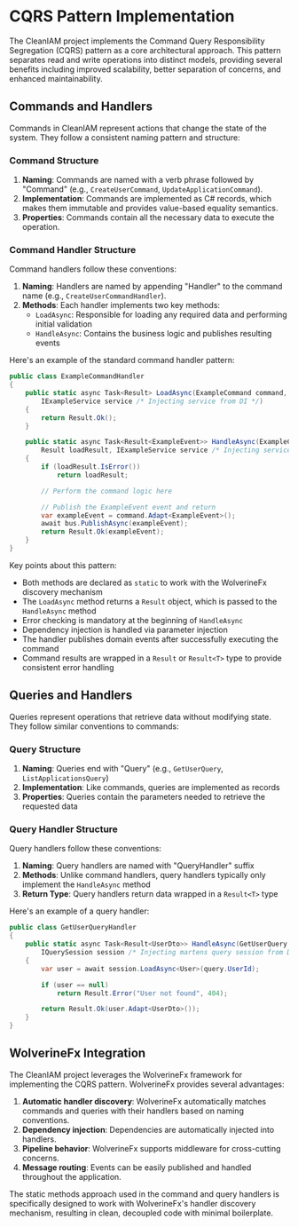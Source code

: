 # CQRS Pattern Implementation

The CleanIAM project implements the Command Query Responsibility Segregation (CQRS) pattern as a core architectural approach. This pattern separates read and write operations into distinct models, providing several benefits including improved scalability, better separation of concerns, and enhanced maintainability.

## Commands and Handlers

Commands in CleanIAM represent actions that change the state of the system. They follow a consistent naming pattern and structure:

### Command Structure

1. **Naming**: Commands are named with a verb phrase followed by "Command" (e.g., `CreateUserCommand`, `UpdateApplicationCommand`).
2. **Implementation**: Commands are implemented as C# records, which makes them immutable and provides value-based equality semantics.
3. **Properties**: Commands contain all the necessary data to execute the operation.

### Command Handler Structure

Command handlers follow these conventions:

1. **Naming**: Handlers are named by appending "Handler" to the command name (e.g., `CreateUserCommandHandler`).
2. **Methods**: Each handler implements two key methods:
   - `LoadAsync`: Responsible for loading any required data and performing initial validation
   - `HandleAsync`: Contains the business logic and publishes resulting events

Here's an example of the standard command handler pattern:

```csharp
public class ExampleCommandHandler
{
    public static async Task<Result> LoadAsync(ExampleCommand command,
        IExampleService service /* Injecting service from DI */)
    {
        return Result.Ok();
    }

    public static async Task<Result<ExampleEvent>> HandleAsync(ExampleCommand command,
        Result loadResult, IExampleService service /* Injecting service from DI */)
    {
        if (loadResult.IsError())
            return loadResult;

        // Perform the command logic here

        // Publish the ExampleEvent event and return
        var exampleEvent = command.Adapt<ExampleEvent>();
        await bus.PublishAsync(exampleEvent);
        return Result.Ok(exampleEvent);
    }
}
```

Key points about this pattern:

- Both methods are declared as `static` to work with the WolverineFx discovery mechanism
- The `LoadAsync` method returns a `Result` object, which is passed to the `HandleAsync` method
- Error checking is mandatory at the beginning of `HandleAsync`
- Dependency injection is handled via parameter injection
- The handler publishes domain events after successfully executing the command
- Command results are wrapped in a `Result` or `Result<T>` type to provide consistent error handling

## Queries and Handlers

Queries represent operations that retrieve data without modifying state. They follow similar conventions to commands:

### Query Structure

1. **Naming**: Queries end with "Query" (e.g., `GetUserQuery`, `ListApplicationsQuery`)
2. **Implementation**: Like commands, queries are implemented as records
3. **Properties**: Queries contain the parameters needed to retrieve the requested data

### Query Handler Structure

Query handlers follow these conventions:

1. **Naming**: Query handlers are named with "QueryHandler" suffix
2. **Methods**: Unlike command handlers, query handlers typically only implement the `HandleAsync` method
3. **Return Type**: Query handlers return data wrapped in a `Result<T>` type

Here's an example of a query handler:

```csharp
public class GetUserQueryHandler
{
    public static async Task<Result<UserDto>> HandleAsync(GetUserQuery query,
        IQuerySession session /* Injecting martens query session from DI */)
    {
        var user = await session.LoadAsync<User>(query.UserId);

        if (user == null)
            return Result.Error("User not found", 404);

        return Result.Ok(user.Adapt<UserDto>());
    }
}
```

## WolverineFx Integration

The CleanIAM project leverages the WolverineFx framework for implementing the CQRS pattern. WolverineFx provides several advantages:

1. **Automatic handler discovery**: WolverineFx automatically matches commands and queries with their handlers based on naming conventions.
2. **Dependency injection**: Dependencies are automatically injected into handlers.
3. **Pipeline behavior**: WolverineFx supports middleware for cross-cutting concerns.
4. **Message routing**: Events can be easily published and handled throughout the application.

The static methods approach used in the command and query handlers is specifically designed to work with WolverineFx's handler discovery mechanism, resulting in clean, decoupled code with minimal boilerplate.
